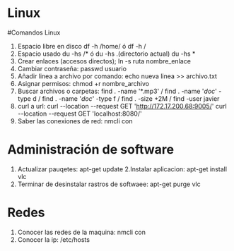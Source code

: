 # Linux
#Comandos Linux

1. Espacio libre en disco df -h /home/  ó  df -h /
2. Espacio usado du -hs /*  ó  du -hs .(directorio actual) du -hs *
3. Crear enlaces (accesos directos); ln -s ruta nombre_enlace 
4. Cambiar contraseña: passwd usuario
5. Añadir linea a archivo por comando:  echo nueva linea >> archivo.txt
6. Asignar permisos: chmod +r nombre_archivo
7. Buscar archivos o carpetas:  find . -name '*.mp3' / find . -name '*doc*' -type d  /  find . -name '*doc*' -type f  /  find . -size +2M  /   find -user javier      
8. curl a url: curl --location --request GET 'http://172.17.200.68:9005/'    curl --location --request GET 'localhost:8080/'
9. Saber las conexiones de red:  nmcli con

# Administración de software

1. Actualizar pauqetes:   apt-get update
2.Instalar aplicacion:  apt-get install vlc
3. Terminar de desinstalar rastros de softwaee:  apt-get purge vlc

# Redes

1. Conocer las redes de la maquina: nmcli con
2. Conocer la ip: /etc/hosts
